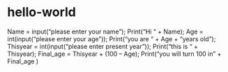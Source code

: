 # hello-world
Name = input(“please enter your name”);
Print(“Hi “ + Name);
Age = int(input(“please enter your age”));
Print(“you are “ + Age + “years old”);
Thisyear = int(input(“please enter present year”));
Print(“this is  “ + Thisyear);
Final_age =  Thisyear + (100 – Age);
Print(“you will turn 100 in” + Final_age )

